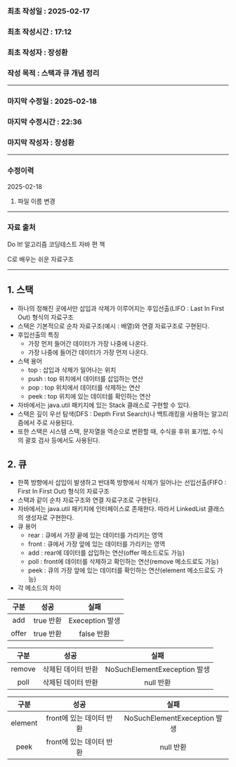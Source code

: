 ### 최초 작성일 : 2025-02-17
### 최초 작성시간 : 17:12
### 최초 작성자 : 장성환
### 작성 목적 : 스택과 큐 개념 정리

---

### 마지막 수정일 : 2025-02-18
### 마지막 수정시간 : 22:36
### 마지막 작성자 : 장성환

---
### 수정이력

2025-02-18
1. 파일 이름 변경

---
### 자료 출처

Do It! 알고리즘 코딩테스트 자바 편 책

C로 배우는 쉬운 자료구조

---

## 1. 스택

* 하나의 정해진 곳에서만 삽입과 삭제가 이루어지는 후입선출(LIFO : Last In First Out) 형식의 자료구조
* 스택은 기본적으로 순차 자료구조(예시 : 배열)와 연결 자료구조로 구현된다.
* 후입선출의 특징
    * 가장 먼저 들어간 데이터가 가장 나중에 나온다.
    * 가장 나중에 들어간 데이터가 가장 먼저 나온다.
* 스택 용어
    * top : 삽입과 삭제가 일어나는 위치
    * push : top 위치에서 데이터를 삽입하는 연산
    * pop : top 위치에서 데이터를 삭제하는 연산
    * peek : top 위치에 있는 데이터를 확인하는 연산
* 자바에서는 java.util 패키지에 있는 Stack 클래스로 구현할 수 있다.
* 스택은 깊이 우선 탐색(DFS : Depth First Search)나 백트래킹을 사용하는 알고리즘에서 주로 사용된다.
* 또한 스택은 시스템 스택, 문자열을 역순으로 변환할 때, 수식을 후위 표기법, 수식의 괄호 검사 등에서도 사용된다.

## 2. 큐

* 한쪽 방향에서 삽입이 발생하고 반대쪽 방향에서 삭제가 일어나는 선입선출(FIFO : First In First Out) 형식의 자료구조
* 스택과 같이 순차 자료구조와 연결 자료구조로 구현된다.
* 자바에서는 java.util 패키지에 인터페이스로 존재한다. 따라서 LinkedList 클래스의 생성자로 구현한다.
* 큐 용어
    * rear : 큐에서 가장 끝에 있는 데이터를 가리키는 영역
    * front : 큐에서 가장 앞에 있는 데이터를 가리키는 영역
    * add : rear에 데이터를 삽입하는 연산(offer 메소드로도 가능)
    * poll : front에 데이터를 삭제하고 확인하는 연산(remove 메소드로도 가능)
    * peek : 큐의 가장 앞에 있는 데이터를 확인하는 연산(element 메소드로도 가능)
* 각 메소드의 차이

|구분|성공|실패|
|:---:|:---:|:---:|
|add|true 반환|Exeception 발생|
|offer|true 반환|false 반환|

|구분|성공|실패|
|:---:|:---:|:---:|
|remove|삭제된 데이터 반환|NoSuchElementExeception 발생|
|poll|삭제된 데이터 반환|null 반환|

|구분|성공|실패|
|:---:|:---:|:---:|
|element|front에 있는 데이터 반환|NoSuchElementExeception 발생|
|peek|front에 있는 데이터 반환|null 반환|

